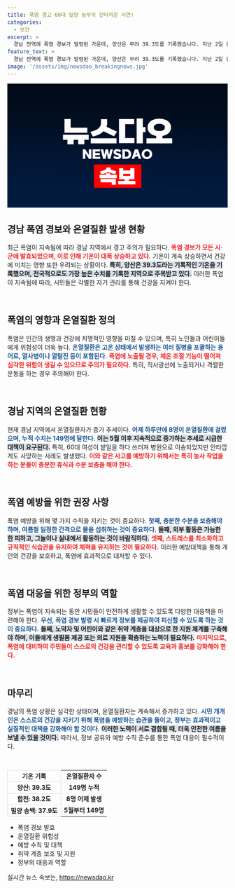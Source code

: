 ```yaml
---
title: 폭염 경고 60대 밀양 농부의 안타까운 사연!
categories:
  - 보건
excerpt: >
  경남 전역에 폭염 경보가 발령된 가운데, 양산은 무려 39.3도를 기록했습니다. 지난 2일 한 여성이 극심한 더위로 사망하는 안타까운 사건이 발생했으며, 온열질환자가 급증하고 있습니다.
feature_text: >
  경남 전역에 폭염 경보가 발령된 가운데, 양산은 무려 39.3도를 기록했습니다. 지난 2일 한 여성이 극심한 더위로 사망하는 안타까운 사건이 발생했으며, 온열질환자가 급증하고 있습니다.
image: '/assets/img/newsdao_breakingnews.jpg'
---
```


<p><img src="/assets/img/newsdao_breakingnews.jpg" alt="pcversion 속보" /></p>

<h2 data-ke-size="size26">경남 폭염 경보와 온열질환 발생 현황</h2>

<p data-ke-size="size16">최근 폭염이 지속됨에 따라 경남 지역에서 경고 주의가 필요하다. <b><span style="color: #ee2323;">폭염 경보가 모든 시·군에 발효되었으며, 이로 인해 기온이 대폭 상승하고 있다.</span></b> 기온이 계속 상승하면서 건강에 미치는 영향 또한 우려되는 상황이다. <b><span style="background-color: #21538527;">특히, 양산은 39.3도라는 기록적인 기온을 기록했으며, 전국적으로도 가장 높은 수치를 기록한 지역으로 주목받고 있다.</span></b> 이러한 폭염이 지속됨에 따라, 시민들은 각별한 자기 관리를 통해 건강을 지켜야 한다.</p>

<p data-ke-size="size16">&nbsp;</p>

<h2 data-ke-size="size26">폭염의 영향과 온열질환 정의</h2>

<p data-ke-size="size16">폭염은 인간의 생명과 건강에 치명적인 영향을 미칠 수 있으며, 특히 노인들과 어린이들에게 위험성이 더욱 높다. <b><span style="color: #1a5490;">온열질환은 고온 상태에서 발생하는 여러 질병을 포괄하는 용어로, 열사병이나 열탈진 등이 포함된다.</span></b> <b><span style="color: #ee2323;">폭염에 노출될 경우, 체온 조절 기능이 떨어져 심각한 위험이 생길 수 있으므로 주의가 필요하다.</span></b> 특히, 직사광선에 노출되거나 격렬한 운동을 하는 경우 주의해야 한다.</p>

<p data-ke-size="size16">&nbsp;</p>

<h2 data-ke-size="size26">경남 지역의 온열질환 현황</h2>

<p data-ke-size="size16">현재 경남 지역에서 온열질환자가 증가 추세이다. <b><span style="color: #1a5490;">어제 하루만에 8명이 온열질환에 걸렸으며, 누적 수치는 149명에 달한다.</span></b> <b><span style="background-color: #21538527;">이는 5월 이후 지속적으로 증가하는 추세로 시급한 대책이 요구된다.</span></b> 특히, 60대 여성이 밭일을 하다 쓰러져 병원으로 이송되었지만 안타깝게도 사망하는 사례도 발생했다. <b><span style="color: #ee2323;">이와 같은 사고를 예방하기 위해서는 특히 농사 작업을 하는 분들이 충분한 휴식과 수분 보충을 해야 한다.</span></b></p>

<p data-ke-size="size16">&nbsp;</p>

<h2 data-ke-size="size26">폭염 예방을 위한 권장 사항</h2>

<p data-ke-size="size16">폭염 예방을 위해 몇 가지 수칙을 지키는 것이 중요하다. <b><span style="color: #1a5490;">첫째, 충분한 수분을 보충해야 하며, 여름철 일정한 간격으로 물을 섭취하는 것이 중요하다.</span></b> <b><span style="background-color: #21538527;">둘째, 외부 활동은 가능한 한 피하고, 그늘이나 실내에서 활동하는 것이 바람직하다.</span></b> <b><span style="color: #ee2323;">셋째, 스트레스를 최소화하고 규칙적인 식습관을 유지하여 체력을 유지하는 것이 필요하다.</span></b> 이러한 예방대책을 통해 개인의 건강을 보호하고, 폭염에 효과적으로 대처할 수 있다.</p>

<p data-ke-size="size16">&nbsp;</p>

<h2 data-ke-size="size26">폭염 대응을 위한 정부의 역할</h2>

<p data-ke-size="size16">정부는 폭염이 지속되는 동안 시민들이 안전하게 생활할 수 있도록 다양한 대응책을 마련해야 한다. <b><span style="color: #1a5490;">우선, 폭염 경보 발령 시 빠르게 정보를 제공하여 피신할 수 있도록 하는 것이 중요하다.</span></b> <b><span style="background-color: #21538527;">둘째, 노약자 및 어린이와 같은 취약 계층을 대상으로 한 지원 체계를 구축해야 하며, 이들에게 생필품 제공 또는 의료 지원을 확충하는 노력이 필요하다.</span></b> <b><span style="color: #ee2323;">마지막으로, 폭염에 대비하여 주민들이 스스로의 건강을 관리할 수 있도록 교육과 홍보를 강화해야 한다.</span></b></p>

<p data-ke-size="size16">&nbsp;</p>

<h2 data-ke-size="size26">마무리</h2>

<p data-ke-size="size16">경남의 폭염 상황은 심각한 상태이며, 온열질환자는 계속해서 증가하고 있다. <b><span style="color: #1a5490;">시민 개개인은 스스로의 건강을 지키기 위해 폭염을 예방하는 습관을 들이고, 정부는 효과적이고 실질적인 대책을 강화해야 할 것이다.</span></b> <b><span style="background-color: #21538527;">이러한 노력이 서로 결합될 때, 더욱 안전한 여름을 보낼 수 있을 것이다.</span></b> 따라서, 정보 공유와 예방 수칙 준수를 통한 폭염 대응이 필수적이다.</p>

<p data-ke-size="size16">&nbsp;</p>

<table style="width: 100%; border-collapse: collapse;">
<tr>
<td style="text-align: center; height: 17px; border: 1px solid #ddd;">
<b>기온 기록</b>
</td>
<td style="text-align: center; height: 17px;">
<b>온열질환자 수</b>
</td>
</tr>
<tr>
<td style="text-align: center; height: 17px; border: 1px solid #ddd;">
<b>양산: 39.3도</b>
</td>
<td style="text-align: center; height: 17px;">
<b>149명 누적</b>
</td>
</tr>
<tr>
<td style="text-align: center; height: 17px; border: 1px solid #ddd;">
<b>합천: 38.2도</b>
</td>
<td style="text-align: center; height: 17px;">
<b>8명 어제 발생</b>
</td>
</tr>
<tr>
<td style="text-align: center; height: 17px; border: 1px solid #ddd;">
<b>밀양 송백: 37.9도</b>
</td>
<td style="text-align: center; height: 17px;">
<b>5월부터 149명</b>
</td>
</tr>
</table>

<ul>
<li>폭염 경보 발효</li>
<li>온열질환 위험성</li>
<li>예방 수칙 및 대책</li>
<li>취약 계층 보호 및 지원</li>
<li>정부의 대응과 역할</li>
</ul>
실시간 뉴스 속보는, <a href="https://newsdao.kr" rel="dofollow">https://newsdao.kr</a>


